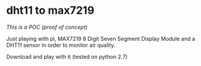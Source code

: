 # dht11 to max7219  
_This is a POC (proof of concept)_  

Just playing with pi, MAX7219 8 Digit Seven Segment Display Module and a DHT11 sensor in order to monitor air quality.

Download and play with it (tested on python 2.7)
